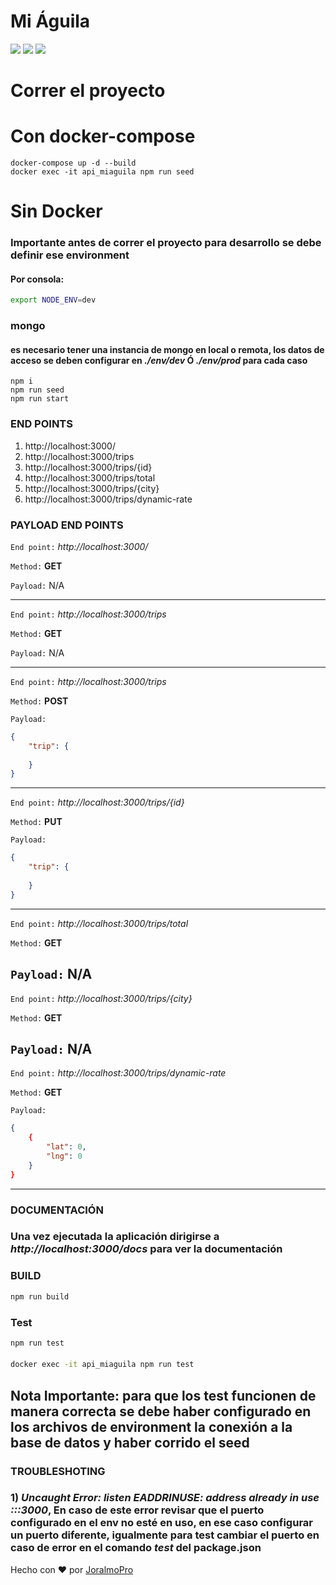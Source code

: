 # Mi Águila

[![](https://img.shields.io/github/workflow/status/Joralmo/miaguila/Build%20docker%20image/master?label=Docker%20Hub)](https://hub.docker.com/r/joralmopro/api_miaguila)
[![](https://img.shields.io/github/workflow/status/Joralmo/miaguila/Push?label=Test)](https://github.com/Joralmo/miaguila/actions?query=workflow%3APush)
[![](https://img.shields.io/github/workflow/status/Joralmo/miaguila/Merge?label=Build)](https://github.com/Joralmo/miaguila/actions?query=workflow%3AMerge)

# Correr el proyecto

# Con docker-compose

```
docker-compose up -d --build
docker exec -it api_miaguila npm run seed
```

# Sin Docker

### Importante antes de correr el proyecto para desarrollo se debe definir ese environment
#### Por consola:
```bash
export NODE_ENV=dev
```

### mongo
#### es necesario tener una instancia de mongo en local o remota, los datos de acceso se deben configurar en _./env/dev_ Ó _./env/prod_ para cada caso 

```
npm i
npm run seed
npm run start
```


### **END POINTS**

1. http://localhost:3000/
2. http://localhost:3000/trips
3. http://localhost:3000/trips/{id}
4. http://localhost:3000/trips/total
5. http://localhost:3000/trips/{city}
6. http://localhost:3000/trips/dynamic-rate

### **PAYLOAD END POINTS**

`End point:` _http://localhost:3000/_

`Method:` **GET**

`Payload:` N/A

---

`End point:` _http://localhost:3000/trips_

`Method:` **GET**

`Payload:` N/A

---

`End point:` _http://localhost:3000/trips_

`Method:` **POST**

`Payload:`

```json
{
    "trip": {
        
    }
}
```

---

`End point:` _http://localhost:3000/trips/{id}_

`Method:` **PUT**

`Payload:`

```json
{
    "trip": {
        
    }
}
```
---

`End point:` _http://localhost:3000/trips/total_

`Method:` **GET**

`Payload:` N/A
---

`End point:` _http://localhost:3000/trips/{city}_

`Method:` **GET**

`Payload:` N/A
---

`End point:` _http://localhost:3000/trips/dynamic-rate_

`Method:` **GET**

`Payload:` 
```json
{
    {
        "lat": 0,
        "lng": 0
    }
}
```
---
### **DOCUMENTACIÓN**

### Una vez ejecutada la aplicación dirigirse a _http://localhost:3000/docs_ para ver la documentación

### **BUILD**

```bash
npm run build
```

### **Test**

```bash
npm run test
```
#### 
```bash
docker exec -it api_miaguila npm run test
```

## Nota Importante: para que los test funcionen de manera correcta se debe haber configurado en los archivos de environment la conexión a la base de datos y haber corrido el seed

### **TROUBLESHOTING**
### 1) _Uncaught Error: listen EADDRINUSE: address already in use :::3000_, En caso de este error revisar que el puerto configurado en el env no esté en uso, en ese caso configurar un puerto diferente, igualmente para test cambiar el puerto en caso de error en el comando _test_ del package.json

Hecho con ❤️ por [JoralmoPro](http://bit.ly/portafolioJp)